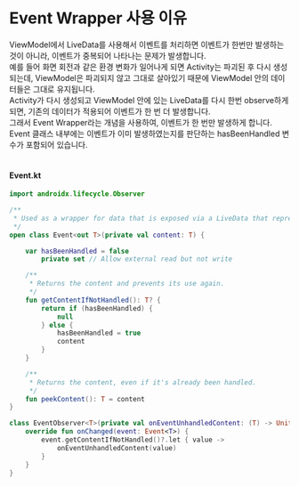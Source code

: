 # Event Wrapper 사용 이유
ViewModel에서 LiveData를 사용해서 이벤트를 처리하면 이벤트가 한번만 발생하는 것이 아니라, 이벤트가 중복되어 나타나는 문제가 발생합니다.<br>
예를 들어 화면 회전과 같은 환경 변화가 일어나게 되면 Activity는 파괴된 후 다시 생성되는데, ViewModel은 파괴되지 않고 그대로 살아있기 때문에 ViewModel 안의 데이터들은 그대로 유지됩니다.<br>
Activity가 다시 생성되고 ViewModel 안에 있는 LiveData를 다시 한번 observe하게 되면, 기존의 데이터가 적용되어 이벤트가 한 번 더 발생합니다.<br>
그래서 Event Wrapper라는 개념을 사용하여, 이벤트가 한 번만 발생하게 합니다. Event 클래스 내부에는 이벤트가 이미 발생하였는지를 판단하는 hasBeenHandled 변수가 포함되어 있습니다.
<br>
<br>

#### Event.kt
``` kotlin
import androidx.lifecycle.Observer

/**
 * Used as a wrapper for data that is exposed via a LiveData that represents an event.
 */
open class Event<out T>(private val content: T) {

    var hasBeenHandled = false
        private set // Allow external read but not write

    /**
     * Returns the content and prevents its use again.
     */
    fun getContentIfNotHandled(): T? {
        return if (hasBeenHandled) {
            null
        } else {
            hasBeenHandled = true
            content
        }
    }

    /**
     * Returns the content, even if it's already been handled.
     */
    fun peekContent(): T = content
}

class EventObserver<T>(private val onEventUnhandledContent: (T) -> Unit) : Observer<Event<T>> {
    override fun onChanged(event: Event<T>) {
        event.getContentIfNotHandled()?.let { value ->
            onEventUnhandledContent(value)
        }
    }
}
```
